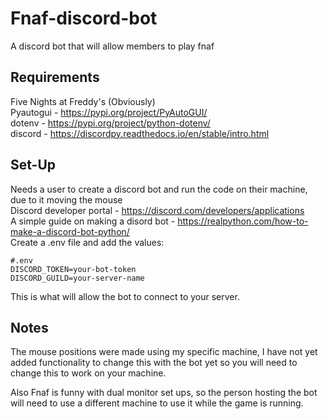 # Fnaf-discord-bot
A discord bot that will allow members to play fnaf

## Requirements
Five Nights at Freddy's (Obviously)  
Pyautogui - <https://pypi.org/project/PyAutoGUI/>  
dotenv - <https://pypi.org/project/python-dotenv/>  
discord - <https://discordpy.readthedocs.io/en/stable/intro.html>  

## Set-Up
Needs a user to create a discord bot and run the code on their machine, due to it moving the mouse  
Discord developer portal - <https://discord.com/developers/applications>  
A simple guide on making a disord bot - <https://realpython.com/how-to-make-a-discord-bot-python/>  
Create a .env file and add the values:  
```
#.env  
DISCORD_TOKEN=your-bot-token
DISCORD_GUILD=your-server-name
```
This is what will allow the bot to connect to your server.

## Notes
The mouse positions were made using my specific machine, I have not yet added functionality to change this with the bot yet so you will need to change this to work on your machine. 

Also Fnaf is funny with dual monitor set ups, so the person hosting the bot will need to use a different machine to use it while the game is running.
